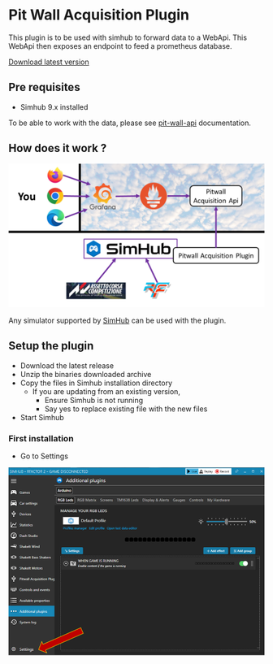 # Pit Wall Acquisition Plugin

This plugin is to be used with simhub to forward data to a WebApi. This WebApi then exposes an endpoint to feed a prometheus database.

[Download latest version](https://github.com/macreiben-dev/pit-wall-acquisition/releases/tag/Live-20231126.5)

## Pre requisites

- Simhub 9.x installed

To be able to work with the data, please see [pit-wall-api](https://github.com/macreiben-dev/pit-wall-api) documentation.

## How does it work ?

![Global schematic](./docs/assets/pitwall_prez.png)

Any simulator supported by [SimHub](https://www.simhubdash.com/) can be used with the plugin.

## Setup the plugin

- Download the latest release
- Unzip the binaries downloaded archive
- Copy the files in Simhub installation directory
  - If you are updating from an existing version,
    - Ensure Simhub is not running
    - Say yes to replace existing file with the new files
- Start Simhub

### First installation

- Go to Settings

![Go to Settings](./docs/assets/Slide2.png)
